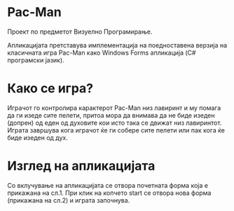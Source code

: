 # Pac-Man
Проект по предметот Визуелно Програмирање.

Апликацијата претставува имплементација на поедноставена верзија на класичната игра Pac-Man како Windows Forms апликација (C# програмски јазик).

# Како се игра?
Играчот го контролира карактерот Pac-Man низ лавиринт и му помага да ги изеде сите пелети, притоа мора да внимава да не биде изеден (допрен) од еден од духовите кои исто така се движат низ лавиринтот.
Играта завршува кога играчот ќе ги собере сите пелети или пак кога ќе биде изеден од дух.

# Изглед на апликацијата
Со вклучување на апликацијата се отвора почетната форма која е прикажана на сл.1. При клик на копчето start се отвора нова форма (прикажана на сл.2) и играта започнува.
